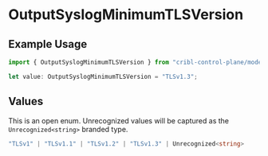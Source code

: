 # OutputSyslogMinimumTLSVersion

## Example Usage

```typescript
import { OutputSyslogMinimumTLSVersion } from "cribl-control-plane/models";

let value: OutputSyslogMinimumTLSVersion = "TLSv1.3";
```

## Values

This is an open enum. Unrecognized values will be captured as the `Unrecognized<string>` branded type.

```typescript
"TLSv1" | "TLSv1.1" | "TLSv1.2" | "TLSv1.3" | Unrecognized<string>
```